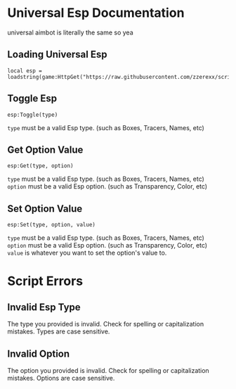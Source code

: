 # Universal Esp Documentation  
universal aimbot is literally the same so yea  
  
## Loading Universal Esp  
```
local esp = loadstring(game:HttpGet("https://raw.githubusercontent.com/zzerexx/scripts/main/UniversalEsp.lua"))
```  
  
## Toggle Esp  
```
esp:Toggle(type)
```  
`type` must be a valid Esp type. (such as Boxes, Tracers, Names, etc)  
  
## Get Option Value  
```
esp:Get(type, option)
```  
`type` must be a valid Esp type. (such as Boxes, Tracers, Names, etc)  
`option` must be a valid Esp option. (such as Transparency, Color, etc)  
  
## Set Option Value  
```
esp:Set(type, option, value)
```  
`type` must be a valid Esp type. (such as Boxes, Tracers, Names, etc)  
`option` must be a valid Esp option. (such as Transparency, Color, etc)  
`value` is whatever you want to set the option's value to.  
  
# Script Errors  

## Invalid Esp Type  
The type you provided is invalid. Check for spelling or capitalization mistakes. Types are case sensitive.  
  
## Invalid Option  
The option you provided is invalid. Check for spelling or capitalization mistakes. Options are case sensitive.  

